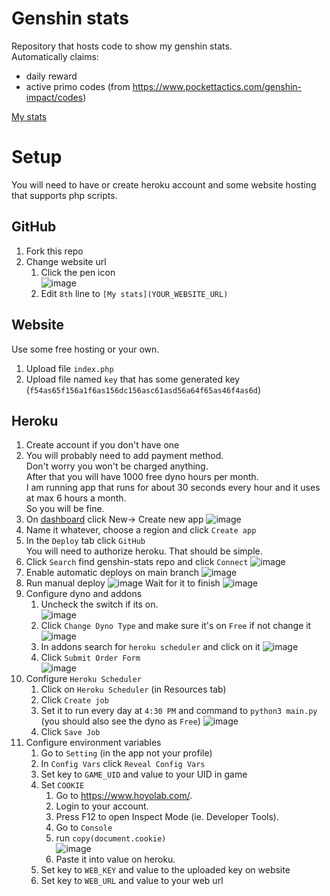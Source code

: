# Genshin stats

Repository that hosts code to show my genshin stats.\
Automatically claims:
- daily reward
- active primo codes (from <https://www.pockettactics.com/genshin-impact/codes>)

[My stats](http://handz-genshin-stats.euweb.cz/)

# Setup

You will need to have or create heroku account and some website hosting that supports php scripts.

## GitHub

1. Fork this repo
1. Change website url
   1. Click the pen icon\
      ![image](https://user-images.githubusercontent.com/35496843/178002976-8c978699-cd1c-43cc-be9a-da098d516972.png)
   1. Edit ``8th`` line to ``[My stats](YOUR_WEBSITE_URL)`` 

## Website

Use some free hosting or your own.

1. Upload file ``index.php``
1. Upload file named ``key`` that has some generated key (``f54as65f156a1f6as156dc156asc61asd56a64f65as46f4as6d``)

## Heroku

1. Create account if you don't have one
1. You will probably need to add payment method.\
   Don't worry you won't be charged anything.\
   After that you will have 1000 free dyno hours per month.\
   I am running app that runs for about 30 seconds every hour and it uses at max 6 hours a month.\
   So you will be fine.
1. On [dashboard](https://dashboard.heroku.com/apps) click New-> Create new app
   ![image](https://user-images.githubusercontent.com/35496843/177956811-e6e5d30c-063c-47a4-b260-21bcd8213391.png)
1. Name it whatever, choose a region and click ``Create app``
1. In the ``Deploy`` tab click ``GitHub``\
   You will need to authorize heroku. That should be simple.
1. Click ``Search`` find genshin-stats repo and click ``Connect``
   ![image](https://user-images.githubusercontent.com/35496843/177958036-5a40ac57-d645-45b7-8ab2-aa686b0fe527.png)
1. Enable automatic deploys on main branch
   ![image](https://user-images.githubusercontent.com/35496843/177958451-9be0610b-af35-405b-8bcf-04699d781605.png)
1. Run manual deploy
   ![image](https://user-images.githubusercontent.com/35496843/177958719-bb6d437e-23d4-4c31-a814-c2ef3000e4ca.png)
   Wait for it to finish
   ![image](https://user-images.githubusercontent.com/35496843/177959041-54fdca93-8e4d-42bf-9bf6-3d9379d231c5.png)
1. Configure dyno and addons
   1. Uncheck the switch if its on.\
      ![image](https://user-images.githubusercontent.com/35496843/177959514-1372396d-c25e-46a7-927a-9b24cb65135e.png)
   1. Click ``Change Dyno Type`` and make sure it's on ``Free`` if not change it
      ![image](https://user-images.githubusercontent.com/35496843/177960179-dd808431-031d-4666-88f0-bb3bb4cfb15c.png)
   1. In addons search for ``heroku scheduler`` and click on it
      ![image](https://user-images.githubusercontent.com/35496843/177960454-83f896ec-96c5-4e3d-84e2-bd8399b88f07.png)
   1. Click ``Submit Order Form``\
      ![image](https://user-images.githubusercontent.com/35496843/177961065-fd1cc737-68aa-4be9-88be-0af61ad89d5b.png)
1. Configure ``Heroku Scheduler``
   1. Click on ``Heroku Scheduler`` (in Resources tab)
   1. Click ``Create job``
   1. Set it to run every day at ``4:30 PM`` and command to ``python3 main.py`` (you should also see the dyno as ``Free``)
   ![image](https://user-images.githubusercontent.com/35496843/177962000-db2e6a90-b20f-424c-8f50-d3d772de6a2d.png)
   1. Click ``Save Job``
1. Configure environment variables
   1. Go to ``Setting`` (in the app not your profile)
   1. In ``Config Vars`` click ``Reveal Config Vars``
   1. Set key to ``GAME_UID`` and value to your UID in game
   1. Set ``COOKIE``
      1. Go to <https://www.hoyolab.com/>.
      1. Login to your account.
      1. Press F12 to open Inspect Mode (ie. Developer Tools).
      1. Go to ``Console``
      1. run ``copy(document.cookie)``\
         ![image](https://user-images.githubusercontent.com/35496843/177964372-27a455e8-d7e5-4fb7-bd40-c91b657dc538.png)
      1. Paste it into value on heroku.
   1. Set key to ``WEB_KEY`` and value to the uploaded key on website
   1. Set key to ``WEB_URL`` and value to your web url

